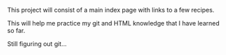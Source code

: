 This project will consist of a main index page with links to a few recipes. 

This will help me practice my git and HTML knowledge that I have learned so far.

Still figuring out git...